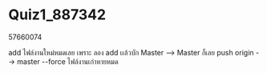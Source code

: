 # Quiz1_887342
57660074

add ไฟล์งานใหม่หมดเลย เพราะ ลอง  add  เเล้วบัก   Master --> Master 
ก็เลย push origin --> master --force  ไฟล์งานเก่าหายหมด






